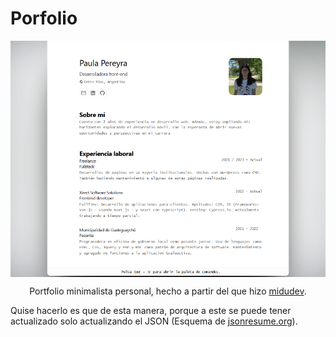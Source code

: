 # Porfolio

<div align="center">
<img src="./preview.png" alt="Preview" style="display:flex;justify-content:center" />

Portfolio minimalista personal, hecho a partir del que hizo [midudev](https://github.com/midudev/minimalist-portfolio-json).
</div>

<p>
Quise hacerlo es que de esta manera, porque a este se puede tener actualizado solo actualizando el JSON (Esquema de <a href="https://jsonresume.org/schema/">jsonresume.org</a>).
</p>